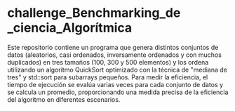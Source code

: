# challenge_Benchmarking_de _ciencia_Algorítmica
 Este repositorio contiene un programa que genera distintos conjuntos de datos (aleatorios, casi ordenados, inversamente ordenados y con muchos duplicados) en tres tamaños (100, 300 y 500 elementos) y los ordena utilizando un algoritmo QuickSort optimizado con la técnica de "mediana de tres" y std::sort para subarrays pequeños. Para medir la eficiencia, el tiempo de ejecución se evalúa varias veces para cada conjunto de datos y se calcula un promedio, proporcionando una medida precisa de la eficiencia del algoritmo en diferentes escenarios.
